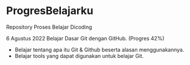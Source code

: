 # ProgresBelajarku
Repository Proses Belajar Dicoding

6 Agustus 2022
Belajar Dasar Git dengan GitHub. (Progres 42%)

  * Belajar tentang apa itu Git & Github beserta alasan menggunakannya.
  * Belajar tools yang dapat digunakan untuk belajar Git.

